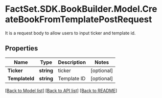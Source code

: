 # FactSet.SDK.BookBuilder.Model.CreateBookFromTemplatePostRequest
It is a request body to allow users to input ticker and template id.

## Properties

Name | Type | Description | Notes
------------ | ------------- | ------------- | -------------
**Ticker** | **string** | ticker | [optional] 
**TemplateId** | **string** | Template ID | [optional] 

[[Back to Model list]](../README.md#documentation-for-models) [[Back to API list]](../README.md#documentation-for-api-endpoints) [[Back to README]](../README.md)

